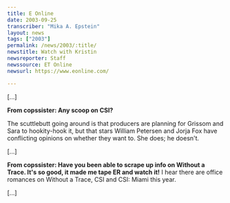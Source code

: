 ```yaml
---
title: E Online
date: 2003-09-25
transcriber: "Mika A. Epstein"
layout: news
tags: ["2003"]
permalink: /news/2003/:title/
newstitle: Watch with Kristin
newsreporter: Staff
newssource: ET Online
newsurl: https://www.eonline.com/

---
```


[...]

**From copssister: Any scoop on CSI?**

The scuttlebutt going around is that producers are planning for Grissom and Sara to hookity-hook it, but that stars William Petersen and Jorja Fox have conflicting opinions on whether they want to. She does; he doesn't.

[...]

**From copssister: Have you been able to scrape up info on Without a Trace. It's so good, it made me tape ER and watch it!**
I hear there are office romances on Without a Trace, CSI and CSI: Miami this year.

[...]
